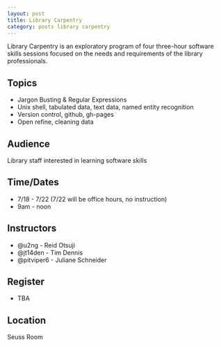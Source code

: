 ```yaml
---
layout: post
title: Library Carpentry
category: posts library carpentry
---
```


Library Carpentry is an exploratory program of four three-hour software skills sessions focused on the needs and requirements of the library professionals. 

## Topics 

* Jargon Busting & Regular Expressions
* Unix shell, tabulated data, text data, named entity recognition
* Version control, github, gh-pages
* Open refine, cleaning data

## Audience 

Library staff interested in learning software skills

## Time/Dates

* 7/18 - 7/22 (7/22 will be office hours, no instruction)
* 9am - noon 

## Instructors 

* @u2ng - Reid Otsuji
* @jt14den - Tim Dennis 
* @pitviper6 - Juliane Schneider

## Register 

* TBA

## Location

Seuss Room 